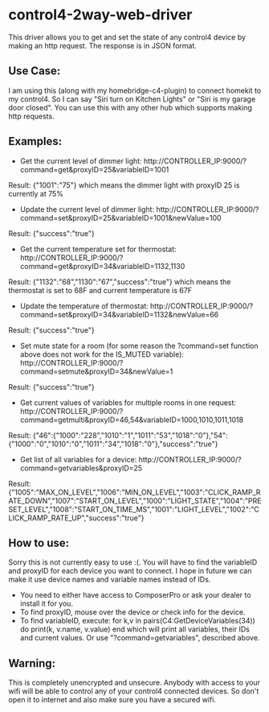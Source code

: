 # control4-2way-web-driver

This driver allows you to get and set the state of any control4 device by making
an http request. The response is in JSON format.

Use Case:
---------
I am using this (along with my homebridge-c4-plugin) to connect homekit to my
control4. So I can say "Siri turn on Kitchen Lights" or "Siri is my garage door
closed". You can use this with any other hub which supports making http requests.

Examples:
----------
- Get the current level of dimmer light:
http://CONTROLLER_IP:9000/?command=get&proxyID=25&variableID=1001

Result: {"1001":"75"}
which means the dimmer light with proxyID 25 is currently at 75%

- Update the current level of dimmer light:
http://CONTROLLER_IP:9000/?command=set&proxyID=25&variableID=1001&newValue=100

Result: {"success":"true"}

- Get the current temperature set for thermostat:
http://CONTROLLER_IP:9000/?command=get&proxyID=34&variableID=1132,1130

Result: {"1132":"68","1130":"67","success":"true"}
which means the thermostat is set to 68F and current temperature is 67F

- Update the temperature of thermostat:
http://CONTROLLER_IP:9000/?command=set&proxyID=34&variableID=1132&newValue=66

Result: {"success":"true"}

- Set mute state for a room (for some reason the ?command=set function above does not work for the IS_MUTED variable):
http://CONTROLLER_IP:9000/?command=setmute&amp;proxyID=34&amp;newValue=1

Result: {"success":"true"}

- Get current values of variables for multiple rooms in one request:
http://CONTROLLER_IP:9000/?command=getmulti&proxyID=46,54&amp;variableID=1000,1010,1011,1018

Result: {"46":{"1000":"228","1010":"1","1011":"53","1018":"0"},"54":{"1000":"0","1010":"0","1011":"34","1018":"0"},"success":"true"}

- Get list of all variables for a device:
http://CONTROLLER_IP:9000/?command=getvariables&proxyID=25

Result: {"1005":"MAX_ON_LEVEL","1006":"MIN_ON_LEVEL","1003":"CLICK_RAMP_RATE_DOWN","1007":"START_ON_LEVEL","1000":"LIGHT_STATE","1004":"PRESET_LEVEL","1008":"START_ON_TIME_MS","1001":"LIGHT_LEVEL","1002":"CLICK_RAMP_RATE_UP","success":"true"}

How to use:
------------
Sorry this is not currently easy to use :(. You will have to find the variableID
and proxyID for each device you want to connect. I hope in future we can
make it use device names and variable names instead of IDs.

- You need to either have access to ComposerPro or ask your dealer to install it
for you.
- To find proxyID, mouse over the device or check info for the device.
- To find variableID, execute:
for k,v in pairs(C4:GetDeviceVariables(34)) do print(k, v.name, v.value) end
which will print all variables, their IDs and current values. Or use "?command=getvariables", described above.

Warning:
---------
This is completely unencrypted and unsecure. Anybody with access to your wifi
will be able to control any of your control4 connected devices. So don't open
it to internet and also make sure you have a secured wifi.
